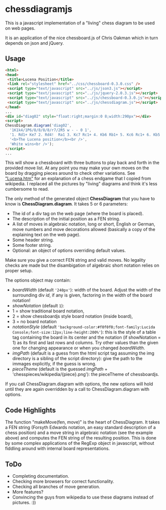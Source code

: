 # chessdiagramjs

This is a javascript implementation of a "living" chess diagram to be used on web pages.

It is an application of the nice chessboard.js of Chris Oakman which in turn depends on json and jQuery.

## Usage
```html
<html>
<head>
 <title>Lucena Position</title>
 <link rel="stylesheet" href="../css/chessboard-0.3.0.css" />
 <script type="text/javascript" src="../js/json3.js"></script>
 <script type="text/javascript" src="../js/jquery-2.0.3.js"></script>
 <script type="text/javascript" src="../js/chessboard-0.3.0.js"></script>
 <script type="text/javascript" src="../js/chessdiagram.js"></script>
</head>
...
<div id="diag02" style="float:right;margin:0 8;width:290px"></div>
<script>
ChessDiagram.diagram('diag02', 
  '1K1k4/1P6/8/8/8/8/r7/2R5 w - - 0 1',
  '1. Rd1+ Ke7 2. Rd4!  Ra1 3. Kc7 Rc1+ 4. Kb6 Rb1+ 5. Kc6 Rc1+ 6. Kb5 Rb1+ 7. Rb4!',
  '<b>The Lucena position</b><br />',
  'White wins<br />');
</script>
...
```
This will show a chessboard with three buttons to play back and forth in the provided move list.
At any point you may make your own moves on the board by dragging pieces around to check other variations.
See ["Lucena.htm"](http://www.lteichert.de/chessdiagramjs/examples/Lucena.htm) for an explanation of a chess endgame that I copied from wikipedia. I replaced all the pictures by "living" diagrams and think it's less cumbersome to read.

The only method of the generated object **ChessDiagram** that you have to know is **ChessDiagram.diagram**. It takes 5 or 6 parameters:
* The id of a div tag on the web page (where the board is placed).
* The description of the initial position as a FEN string.
* A list of moves in algebraic notation, long or short, English or German, move numbers and move decorations allowed (basically a copy of the explaining text on the web page).
* Some header string.
* Some footer string.
* Optional: an object of options overriding default values.

Make sure you give a correct FEN string and valid moves. No legality checks are made but the disambigation of algebraic short notation relies on proper setup.

The options object may contain:
* *boardWidth* (default `'240px'`): width of the board. Adjust the width of the surrounding div *id*, if any is given, factoring in the width of the board notation!
* *showNotation* (default `1`): 
 * 1 = show traditional board notation, 
 * 2 = show chessboardjs style board notation (inside board), 
 * 3 = no board notation
* *notationStyle* (default `'background-color:#f0f0f0;font-family:Lucida Console;font-size:12px;line-height:200%'`): this is the style of a table tag containing the board in its center and the notation (if showNotation = 1) as its first and last rows and columns. Try other values than the given one for changing appearance or when you changed *boardWidth*.
* *imgPath* (default is a guess from the html script tag assuming the img directory is a sibling of the script directory): give the path to the immages explicitly, if the guess is wrong.
* *pieceTheme* (default is the guessed *imgPath* + 'chesspieces/wikipedia/{piece}.png'): the pieceTheme of chessboardjs. 
 
If you call ChessDiagram.diagram with options, the new options will hold until they are again overridden by a call to ChessDiagram.diagram with options.


## Code Highlights
The function "makeMove(fen, move)" is the heart of ChessDiagram. It takes a FEN string (Forsyth Edwards notation, an easy standard description of a chess position) and a move string in algebraic notation (see the example above) and computes the FEN string of the resulting position. This is done by some complex applications of the RegExp object in javascript, without fiddling around with internal board representations.

## ToDo
* Completing documentation.
* Checking more browsers for correct functionality.
* Checking all branches of move generation.
* More features?
* Convincing the guys from wikipedia to use these diagrams instead of pictures.  :))
